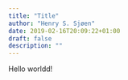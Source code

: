 ```yaml
---
title: "Title"
author: "Henry S. Sjøen"
date: 2019-02-16T20:09:22+01:00
draft: false
description: ""
---
```


Hello worldd!